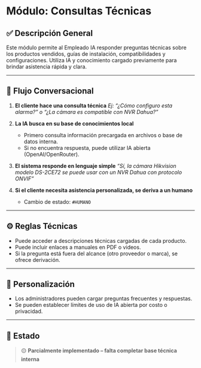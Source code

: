 # Módulo: Consultas Técnicas

## ✅ Descripción General

Este módulo permite al Empleado IA responder preguntas técnicas sobre los productos vendidos, guías de instalación, compatibilidades y configuraciones. Utiliza IA y conocimiento cargado previamente para brindar asistencia rápida y clara.

---

## 🧠 Flujo Conversacional

1. **El cliente hace una consulta técnica**
   _Ej: “¿Cómo configuro esta alarma?” o “¿La cámara es compatible con NVR Dahua?”_

2. **La IA busca en su base de conocimientos local**
   - Primero consulta información precargada en archivos o base de datos interna.
   - Si no encuentra respuesta, puede utilizar IA abierta (OpenAI/OpenRouter).

3. **El sistema responde en lenguaje simple**
   _“Sí, la cámara Hikvision modelo DS-2CE72 se puede usar con un NVR Dahua con protocolo ONVIF”_

4. **Si el cliente necesita asistencia personalizada, se deriva a un humano**
   - Cambio de estado: `#HUMANO`

---

## ⚙️ Reglas Técnicas

- Puede acceder a descripciones técnicas cargadas de cada producto.
- Puede incluir enlaces a manuales en PDF o videos.
- Si la pregunta está fuera del alcance (otro proveedor o marca), se ofrece derivación.

---

## 🔄 Personalización

- Los administradores pueden cargar preguntas frecuentes y respuestas.
- Se pueden establecer límites de uso de IA abierta por costo o privacidad.

---

## 📌 Estado

> 🟡 **Parcialmente implementado – falta completar base técnica interna**
